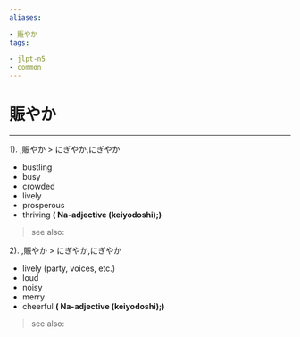 ```yaml
---
aliases:
    
- 賑やか
tags:
    
- jlpt-n5
- common
---
```


# 賑やか
---
1).
,賑やか > にぎやか,にぎやか

- bustling
- busy
- crowded
- lively
- prosperous
- thriving
**( Na-adjective (keiyodoshi);)**
> see also: 
            
2).
,賑やか > にぎやか,にぎやか

- lively (party, voices, etc.)
- loud
- noisy
- merry
- cheerful
**( Na-adjective (keiyodoshi);)**
> see also: 
            